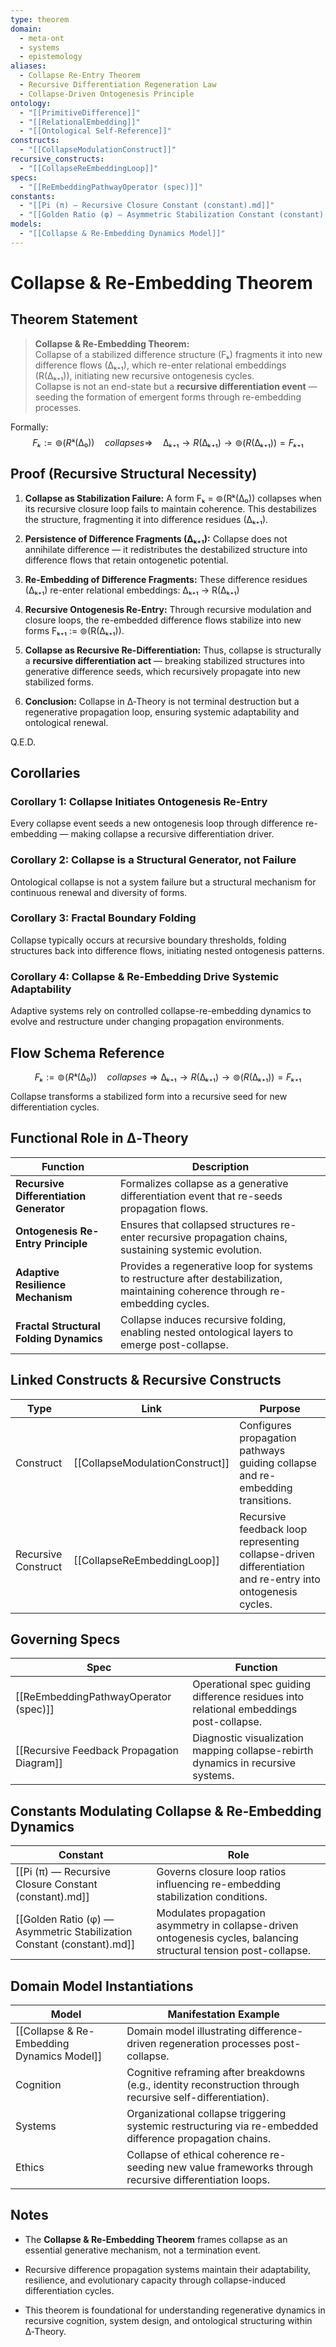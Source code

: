 ```yaml
---
type: theorem
domain:
  - meta-ont
  - systems
  - epistemology
aliases:
  - Collapse Re-Entry Theorem
  - Recursive Differentiation Regeneration Law
  - Collapse-Driven Ontogenesis Principle
ontology:
  - "[[PrimitiveDifference]]"
  - "[[RelationalEmbedding]]"
  - "[[Ontological Self-Reference]]"
constructs:
  - "[[CollapseModulationConstruct]]"
recursive_constructs:
  - "[[CollapseReEmbeddingLoop]]"
specs:
  - "[[ReEmbeddingPathwayOperator (spec)]]"
constants:
  - "[[Pi (π) — Recursive Closure Constant (constant).md]]"
  - "[[Golden Ratio (φ) — Asymmetric Stabilization Constant (constant).md]]"
models:
  - "[[Collapse & Re-Embedding Dynamics Model]]"
---
```


# Collapse & Re-Embedding Theorem

## Theorem Statement

> **Collapse & Re-Embedding Theorem:**  
> Collapse of a stabilized difference structure (Fₖ) fragments it into new difference flows (∆ₖ₊₁), which re-enter relational embeddings (R(∆ₖ₊₁)), initiating new recursive ontogenesis cycles.  
> Collapse is not an end-state but a **recursive differentiation event** — seeding the formation of emergent forms through re-embedding processes.

Formally:
$$
Fₖ := ⊚(Rᵏ(∆₀)) \quad collapses ⇒ \quad ∆ₖ₊₁ \rightarrow R(∆ₖ₊₁) \rightarrow ⊚(R(∆ₖ₊₁)) = Fₖ₊₁
$$

## Proof (Recursive Structural Necessity)

1. **Collapse as Stabilization Failure:** A form Fₖ = ⊚(Rᵏ(∆₀)) collapses when its recursive closure loop fails to maintain coherence. This destabilizes the structure, fragmenting it into difference residues (∆ₖ₊₁).
    
2. **Persistence of Difference Fragments (∆ₖ₊₁):** Collapse does not annihilate difference — it redistributes the destabilized structure into difference flows that retain ontogenetic potential.
    
3. **Re-Embedding of Difference Fragments:** These difference residues (∆ₖ₊₁) re-enter relational embeddings: ∆ₖ₊₁ → R(∆ₖ₊₁)
    
4. **Recursive Ontogenesis Re-Entry:** Through recursive modulation and closure loops, the re-embedded difference flows stabilize into new forms Fₖ₊₁ := ⊚(R(∆ₖ₊₁)).
    
5. **Collapse as Recursive Re-Differentiation:** Thus, collapse is structurally a **recursive differentiation act** — breaking stabilized structures into generative difference seeds, which recursively propagate into new stabilized forms.
    
6. **Conclusion:** Collapse in ∆‑Theory is not terminal destruction but a regenerative propagation loop, ensuring systemic adaptability and ontological renewal.
    
Q.E.D.

## Corollaries

### Corollary 1: Collapse Initiates Ontogenesis Re-Entry

Every collapse event seeds a new ontogenesis loop through difference re-embedding — making collapse a recursive differentiation driver.

### Corollary 2: Collapse is a Structural Generator, not Failure

Ontological collapse is not a system failure but a structural mechanism for continuous renewal and diversity of forms.

### Corollary 3: Fractal Boundary Folding

Collapse typically occurs at recursive boundary thresholds, folding structures back into difference flows, initiating nested ontogenesis patterns.

### Corollary 4: Collapse & Re-Embedding Drive Systemic Adaptability

Adaptive systems rely on controlled collapse-re-embedding dynamics to evolve and restructure under changing propagation environments.

## Flow Schema Reference

$$
Fₖ := ⊚(Rᵏ(∆₀)) \quad collapses ⇒ ∆ₖ₊₁ \rightarrow R(∆ₖ₊₁) \rightarrow ⊚(R(∆ₖ₊₁)) = Fₖ₊₁
$$

Collapse transforms a stabilized form into a recursive seed for new differentiation cycles.

## Functional Role in ∆‑Theory

|Function|Description|
|---|---|
|**Recursive Differentiation Generator**|Formalizes collapse as a generative differentiation event that re-seeds propagation flows.|
|**Ontogenesis Re-Entry Principle**|Ensures that collapsed structures re-enter recursive propagation chains, sustaining systemic evolution.|
|**Adaptive Resilience Mechanism**|Provides a regenerative loop for systems to restructure after destabilization, maintaining coherence through re-embedding cycles.|
|**Fractal Structural Folding Dynamics**|Collapse induces recursive folding, enabling nested ontological layers to emerge post-collapse.|

## Linked Constructs & Recursive Constructs

|Type|Link|Purpose|
|---|---|---|
|Construct|[[CollapseModulationConstruct]]|Configures propagation pathways guiding collapse and re-embedding transitions.|
|Recursive Construct|[[CollapseReEmbeddingLoop]]|Recursive feedback loop representing collapse-driven differentiation and re-entry into ontogenesis cycles.|

## Governing Specs

|Spec|Function|
|---|---|
|[[ReEmbeddingPathwayOperator (spec)]]|Operational spec guiding difference residues into relational embeddings post-collapse.|
|[[Recursive Feedback Propagation Diagram]]|Diagnostic visualization mapping collapse-rebirth dynamics in recursive systems.|

## Constants Modulating Collapse & Re-Embedding Dynamics

|Constant|Role|
|---|---|
|[[Pi (π) — Recursive Closure Constant (constant).md]]|Governs closure loop ratios influencing re-embedding stabilization conditions.|
|[[Golden Ratio (φ) — Asymmetric Stabilization Constant (constant).md]]|Modulates propagation asymmetry in collapse-driven ontogenesis cycles, balancing structural tension post-collapse.|

## Domain Model Instantiations

|Model|Manifestation Example|
|---|---|
|[[Collapse & Re-Embedding Dynamics Model]]|Domain model illustrating difference-driven regeneration processes post-collapse.|
|Cognition|Cognitive reframing after breakdowns (e.g., identity reconstruction through recursive self-differentiation).|
|Systems|Organizational collapse triggering systemic restructuring via re-embedded difference propagation chains.|
|Ethics|Collapse of ethical coherence re-seeding new value frameworks through recursive differentiation loops.|

## Notes

- The **Collapse & Re-Embedding Theorem** frames collapse as an essential generative mechanism, not a termination event.
    
- Recursive difference propagation systems maintain their adaptability, resilience, and evolutionary capacity through collapse-induced differentiation cycles.
    
- This theorem is foundational for understanding regenerative dynamics in recursive cognition, system design, and ontological structuring within ∆‑Theory.
    